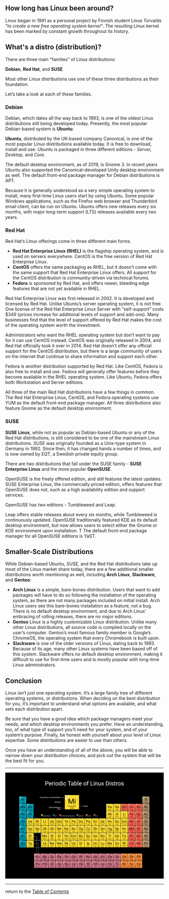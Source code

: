 ## How long has Linux been around?

Linux began in 1991 as a personal project by Finnish student Linus Torvalds _"to create a new free operating system kernel"_. The resulting Linux kernel has been marked by constant growth throughout its history. 

## What's a distro (distribution)?

There are three main “families” of Linux distributions: 

**Debian**, **Red Hat**, and **SUSE**

Most other Linux distributions use one of these three distributions as their foundation.  

Let’s take a look at each of these families.

### Debian

Debian, which dates all the way back to 1993, is one of the oldest Linux distributions still being developed today. Presently, the most popular Debian-based system is **Ubuntu**.

**Ubuntu**, distributed by the UK-based company Canonical, is one of the most popular Linux distributions available today. It is free  to download, install and use. Ubuntu is packaged in three different editions - *Server, Desktop,* and *Core*.

The default desktop environment, as of 2019, is Gnome 3. In recent years Ubuntu also supported the Canonical-developed Unity desktop environment as well. The default 
front-end package manager for Debian distributions is APT.

Because it is generally understood as  a very simple operating system to install, many first-time Linux users start by using Ubuntu. Some popular Windows applications, such as the Firefox web browser and Thunderbird email client, can be run on Ubuntu. Ubuntu offers new releases every six months, with major long-term support (LTS) releases available every two years.

### Red Hat

Red Hat’s Linux offerings come in three different main forms. 

- **Red Hat Enterprise Linux (RHEL)** is the flagship operating system, and is used on servers everywhere. CentOS is the free version of Red Hat Enterprise Linux. 
- **CentOS** offers the same packaging as RHEL, but it doesn’t come with the same 
  support that Red Hat Enterprise Linux offers. All support for the CentOS distribution is community-driven via technical forums.
- **Fedora** is sponsored by Red Hat, and offers newer, bleeding edge features that are not yet available in RHEL.

Red Hat Enterprise Linux was first released in 2002. It is developed and licensed by Red Hat. Unlike Ubuntu’s server operating system, it is not free. One license of the Red
 Hat Enterprise Linux Server with “self-support” costs $349 (prices increase for additional levels of support and add-ons). Many businesses find that the level of support offered by Red Hat makes the cost of the operating system worth the investment.

Administrators who want the RHEL operating system but don’t want to pay for it can use CentOS instead. CentOS was originally released in 2004, and Red Hat officially took it over in 2014. Red Hat doesn’t offer any official support for the CentOS distribution, but there is a large community of users on the internet that continue to share information and support each other. 

Fedora is another distribution supported by Red Hat. Like CentOS, Fedora is also free to install and use. Fedora will generally offer features before they become available 
in the RHEL operating system. Like Ubuntu, Fedora offers both Workstation and Server editions.

All three of the main Red Hat distributions have a few things in common. The Red Hat Enterprise Linux, CentOS, and Fedora operating systems use YUM as the default front-end package manager. All three distributions also feature Gnome as the 
default desktop environment.

### SUSE

**SUSE  Linux**, while not as popular as Debian-based Ubuntu or any of the Red Hat distributions, is still considered to be one of the mainstream Linux distributions. SUSE was originally founded as a Unix-type system in Germany in 1992. Since then, it has changed hands a number of times, and  is now owned by EQT, a Swedish private equity group.

There are two distributions that fall under the SUSE family - **SUSE Enterprise Linux** and the more popular **OpenSUSE**. 

OpenSUSE is the freely offered edition, and still features the  latest updates. SUSE Enterprise Linux, the commercially priced edition,  offers features that OpenSUSE does not, such as a high availability edition and support services.

OpenSUSE has two editions - Tumbleweed and Leap. 

Leap offers stable releases about every six months, while Tumbleweed is continuously updated. OpenSUSE traditionally featured KDE as its default desktop environment, but now allows users to select either the Gnome or KDE environment upon installation. T The default front-end package manager for all OpenSUSE editions is YaST.

## Smaller-Scale Distributions

While Debian-based Ubuntu, SUSE, and the Red Hat distributions take up most of the Linux market share today, there are a few additional smaller distributions worth mentioning as well, including **Arch Linux**, **Slackware**, and **Gentoo**:

- **Arch Linux** is a simple, bare-bones distribution. Users that want to add packages will have to do so following the installation of the operating system, as there are not many packages included on initial install. Arch Linux users see this bare-bones installation as a feature, not a bug. There is no default desktop environment, and due to Arch Linux’ embracing of rolling releases, there are no major editions.
- **Gentoo** Linux is a highly customizable Linux distribution. Unlike many other Linux 
  distributions, all source code is compiled locally on the user’s computer. Gentoo’s most famous family member is Google’s ChromeOS, the operating system that every Chromebook is built upon.
- **Slackware** is one of the older versions of Linux, dating back to 1993. Because of its  age, many other Linux systems have been based off of this system. Slackware offers no default desktop environment, making it difficult to use for first-time users and is mostly popular with long-time Linux administrators.

## Conclusion

Linux isn’t just one operating system. It’s a large family tree of different operating systems, or distributions. When deciding on the best distribution for you, it’s important to understand what options are available, and what sets each distribution apart. 

Be sure that you have a good idea which package managers meet your needs, and which desktop environments you prefer. Have an understanding, too, of what type of support you’ll need for your system, and of your system’s purpose. Finally, be honest 
with yourself about your level of Linux expertise. Some distributions are easier to use than others.

Once you have an understanding of all  of the above, you will be able to narrow down your distribution choices, and pick out the system that will be the best fit for you.

---

<img src="../images/periodic-table-of-distro.png" title="Periodic Tables of Distros" alt="" data-align="center">

---

return to the [Table of Contents](../pages/projector.html?src=../markdown/table-of-contents.md)